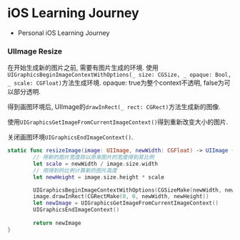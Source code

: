 # iOS Learning Journey
- Personal iOS Learning Journey


### UIImage Resize
在开始生成新的图片之前, 需要有图片生成的环境. 使用`UIGraphicsBeginImageContextWithOptions(_ size: CGSize, _ opaque: Bool, _ scale: CGFloat)`方法生成环境. opaque: true为整个context不透明, false为可以部分透明.

得到画图环境后, UIImage的`drawInRect(_ rect: CGRect)`方法生成新的图像.

使用`UIGraphicsGetImageFromCurrentImageContext()`得到重新改变大小的图片.

关闭画图环境`UIGraphicsEndImageContext()`.

``` Swift
static func resizeImage(image: UIImage, newWidth: CGFloat) -> UIImage {
        // 用新的图片宽度除以原来图片的宽度得到其比例
        let scale = newWidth / image.size.width
        // 用得到的比例计算新的图片高度
        let newHeight = image.size.height * scale

        UIGraphicsBeginImageContextWithOptions(CGSizeMake(newWidth, newHeight), false, 0.0);
        image.drawInRect(CGRectMake(0, 0, newWidth, newHeight))
        let newImage = UIGraphicsGetImageFromCurrentImageContext()
        UIGraphicsEndImageContext()
        
        return newImage
}
```



